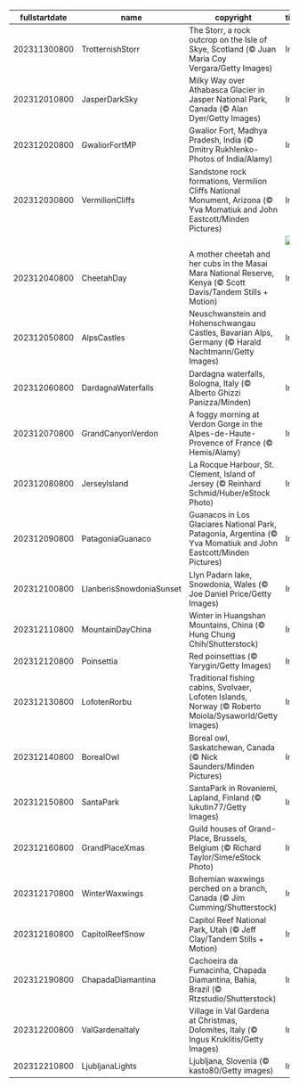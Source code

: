 |fullstartdate|name|copyright|title|image|
|--|--|--|--|--|
202311300800|TrotternishStorr|The Storr, a rock outcrop on the Isle of Skye, Scotland (© Juan Maria Coy Vergara/Getty Images)|Info|![](/en-AU/2023/12/202311300800TrotternishStorr.jpg)|
202312010800|JasperDarkSky|Milky Way over Athabasca Glacier in Jasper National Park, Canada (© Alan Dyer/Getty Images)|Info|![](/en-AU/2023/12/202312010800JasperDarkSky.jpg)|
202312020800|GwaliorFortMP|Gwalior Fort, Madhya Pradesh, India (© Dmitry Rukhlenko-Photos of India/Alamy)|Info|![](/en-AU/2023/12/202312020800GwaliorFortMP.jpg)|
202312030800|VermilionCliffs|Sandstone rock formations, Vermilion Cliffs National Monument, Arizona (© Yva Momatiuk and John Eastcott/Minden Pictures)|Info|![](/en-AU/2023/12/202312030800VermilionCliffs.jpg)|
||||![](/en-AU/2023/12/.jpg)|
202312040800|CheetahDay|A mother cheetah and her cubs in the Masai Mara National Reserve, Kenya (© Scott Davis/Tandem Stills + Motion)|Info|![](/en-AU/2023/12/202312040800CheetahDay.jpg)|
202312050800|AlpsCastles|Neuschwanstein and Hohenschwangau Castles, Bavarian Alps, Germany (© Harald Nachtmann/Getty Images)|Info|![](/en-AU/2023/12/202312050800AlpsCastles.jpg)|
202312060800|DardagnaWaterfalls|Dardagna waterfalls, Bologna, Italy (© Alberto Ghizzi Panizza/Minden)|Info|![](/en-AU/2023/12/202312060800DardagnaWaterfalls.jpg)|
202312070800|GrandCanyonVerdon|A foggy morning at Verdon Gorge in the Alpes-de-Haute-Provence of France (© Hemis/Alamy)|Info|![](/en-AU/2023/12/202312070800GrandCanyonVerdon.jpg)|
202312080800|JerseyIsland|La Rocque Harbour, St. Clement, Island of Jersey (© Reinhard Schmid/Huber/eStock Photo)|Info|![](/en-AU/2023/12/202312080800JerseyIsland.jpg)|
202312090800|PatagoniaGuanaco|Guanacos in Los Glaciares National Park, Patagonia, Argentina (© Yva Momatiuk and John Eastcott/Minden Pictures)|Info|![](/en-AU/2023/12/202312090800PatagoniaGuanaco.jpg)|
202312100800|LlanberisSnowdoniaSunset|Llyn Padarn lake, Snowdonia, Wales (© Joe Daniel Price/Getty Images)|Info|![](/en-AU/2023/12/202312100800LlanberisSnowdoniaSunset.jpg)|
202312110800|MountainDayChina|Winter in Huangshan Mountains, China (© Hung Chung Chih/Shutterstock)|Info|![](/en-AU/2023/12/202312110800MountainDayChina.jpg)|
202312120800|Poinsettia|Red poinsettias (© Yarygin/Getty Images)|Info|![](/en-AU/2023/12/202312120800Poinsettia.jpg)|
202312130800|LofotenRorbu|Traditional fishing cabins, Svolvaer, Lofoten Islands, Norway (© Roberto Moiola/Sysaworld/Getty Images)|Info|![](/en-AU/2023/12/202312130800LofotenRorbu.jpg)|
202312140800|BorealOwl|Boreal owl, Saskatchewan, Canada (© Nick Saunders/Minden Pictures)|Info|![](/en-AU/2023/12/202312140800BorealOwl.jpg)|
202312150800|SantaPark|SantaPark in Rovaniemi, Lapland, Finland (© lukutin77/Getty Images)|Info|![](/en-AU/2023/12/202312150800SantaPark.jpg)|
202312160800|GrandPlaceXmas|Guild houses of Grand-Place, Brussels, Belgium (© Richard Taylor/Sime/eStock Photo)|Info|![](/en-AU/2023/12/202312160800GrandPlaceXmas.jpg)|
202312170800|WinterWaxwings|Bohemian waxwings perched on a branch, Canada (© Jim Cumming/Shutterstock)|Info|![](/en-AU/2023/12/202312170800WinterWaxwings.jpg)|
202312180800|CapitolReefSnow|Capitol Reef National Park, Utah (© Jeff Clay/Tandem Stills + Motion)|Info|![](/en-AU/2023/12/202312180800CapitolReefSnow.jpg)|
202312190800|ChapadaDiamantina|Cachoeira da Fumacinha, Chapada Diamantina, Bahia, Brazil (© Rtzstudio/Shutterstock)|Info|![](/en-AU/2023/12/202312190800ChapadaDiamantina.jpg)|
202312200800|ValGardenaItaly|Village in Val Gardena at Christmas, Dolomites, Italy (© Ingus Kruklitis/Getty Images)|Info|![](/en-AU/2023/12/202312200800ValGardenaItaly.jpg)|
202312210800|LjubljanaLights|Ljubljana, Slovenia (© kasto80/Getty images)|Info|![](/en-AU/2023/12/202312210800LjubljanaLights.jpg)|
